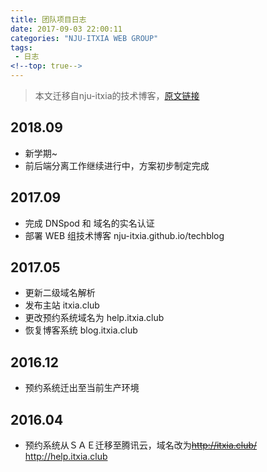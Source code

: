 ```yaml
---
title: 团队项目日志
date: 2017-09-03 22:00:11
categories: "NJU-ITXIA WEB GROUP"
tags:
 - 日志
<!--top: true-->
---
```


> 本文迁移自nju-itxia的技术博客，[原文链接](https://nju-itxia.github.io/techblog/2017/09/03/group-log/)

<!--more-->

## 2018.09

- 新学期~
- 前后端分离工作继续进行中，方案初步制定完成

## 2017.09

- 完成 DNSpod 和 域名的实名认证
- 部署 WEB 组技术博客 nju-itxia.github.io/techblog

## 2017.05

- 更新二级域名解析
- 发布主站 itxia.club
- 更改预约系统域名为 help.itxia.club
- 恢复博客系统 blog.itxia.club

## 2016.12

- 预约系统迁出至当前生产环境

## 2016.04
- 预约系统从ＳＡＥ迁移至腾讯云，域名改为~~http://itxia.club/~~ http://help.itxia.club
